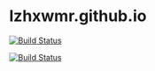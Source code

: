 # lzhxwmr.github.io

[![Build Status](https://travis-ci.org/lzhxwmr/blog.github.io.svg?branch=blog-src)](https://travis-ci.org/lzhxwmr/blog.github.io)

[![Build Status](http://ci.oaak.eu.org:8080/job/Hexo/badge/icon?subject=Jenkins&color=yellowgreen)](http://ci.oaak.eu.org:8080/job/Hexo/)
